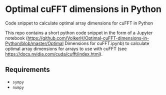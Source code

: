 # Optimal cuFFT dimensions in Python
Code snippet to calculate optimal array dimensions for cuFFT in Python


This repo contains a short python code snippet in the form of a Jupyter notebook (https://github.com/VolkerH/Optimal-cuFFT-dimensions-in-Python/blob/master/Optimal Dimensions for cuFFT.ipynb) to calculate optimal array dimensions for arrays to use with cuFFT (see https://docs.nvidia.com/cuda/cufft/index.html).

## Requirements

* `sympy`
* `numpy`
